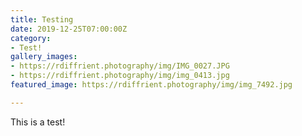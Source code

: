 ```yaml
---
title: Testing
date: 2019-12-25T07:00:00Z
category:
- Test!
gallery_images:
- https://rdiffrient.photography/img/IMG_0027.JPG
- https://rdiffrient.photography/img/img_0413.jpg
featured_image: https://rdiffrient.photography/img/img_7492.jpg

---
```

This is a test!